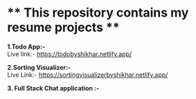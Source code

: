 # ** This repository contains my resume projects **<br/>

**1.Todo App:-**<br/>
    Live link:- https://todobyshikhar.netlify.app/

**2.Sorting Visualizer:-**<br/>
   Live Link:- https://sortingvisualizerbyshikhar.netlify.app/

**3. Full Stack Chat application :-**<br/>
